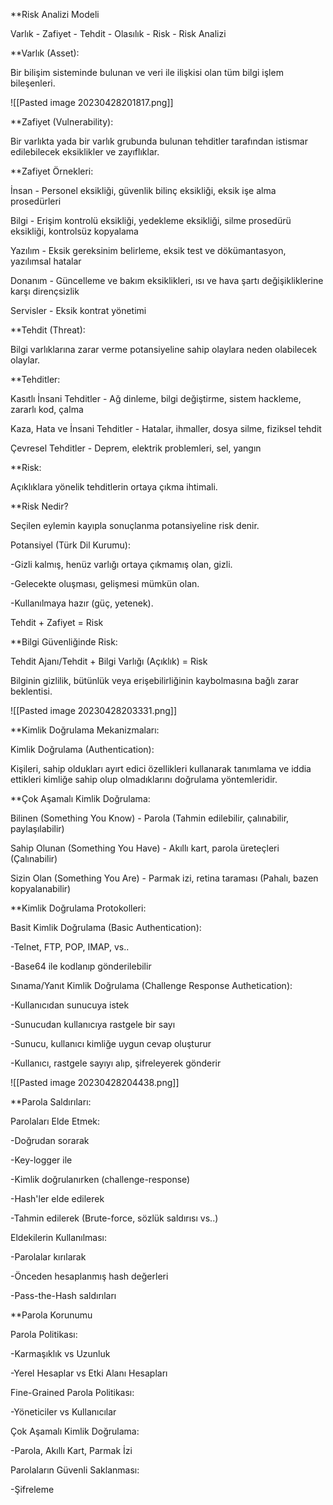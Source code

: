 
**Risk Analizi Modeli

Varlık - Zafiyet - Tehdit - Olasılık - Risk - Risk Analizi

**Varlık (Asset):

Bir bilişim sisteminde bulunan ve veri ile ilişkisi olan tüm bilgi işlem bileşenleri.

![[Pasted image 20230428201817.png]]

**Zafiyet (Vulnerability):

Bir varlıkta yada bir varlık grubunda bulunan tehditler tarafından istismar edilebilecek eksiklikler ve zayıflıklar.

**Zafiyet Örnekleri:

İnsan - Personel eksikliği, güvenlik bilinç eksikliği, eksik işe alma prosedürleri

Bilgi - Erişim kontrolü eksikliği, yedekleme eksikliği, silme prosedürü eksikliği, kontrolsüz kopyalama

Yazılım - Eksik gereksinim belirleme, eksik test ve dökümantasyon, yazılımsal hatalar

Donanım - Güncelleme ve bakım eksiklikleri, ısı ve hava şartı değişikliklerine karşı dirençsizlik

Servisler - Eksik kontrat yönetimi

**Tehdit (Threat):

Bilgi varlıklarına zarar verme potansiyeline sahip olaylara neden olabilecek olaylar.

**Tehditler:

Kasıtlı İnsani Tehditler - Ağ dinleme, bilgi değiştirme, sistem hackleme, zararlı kod, çalma

Kaza, Hata ve İnsani Tehditler - Hatalar, ihmaller, dosya silme, fiziksel tehdit

Çevresel Tehditler - Deprem, elektrik problemleri, sel, yangın

**Risk:

Açıklıklara yönelik tehditlerin ortaya çıkma ihtimali.

**Risk Nedir?

Seçilen eylemin kayıpla sonuçlanma potansiyeline risk denir.

Potansiyel (Türk Dil Kurumu):

-Gizli kalmış, henüz varlığı ortaya çıkmamış olan, gizli.

-Gelecekte oluşması, gelişmesi mümkün olan.

-Kullanılmaya hazır (güç, yetenek).

Tehdit + Zafiyet = Risk

**Bilgi Güvenliğinde Risk:

Tehdit Ajanı/Tehdit + Bilgi Varlığı (Açıklık) = Risk

Bilginin gizlilik, bütünlük veya erişebilirliğinin kaybolmasına bağlı zarar beklentisi.

![[Pasted image 20230428203331.png]]

**Kimlik Doğrulama Mekanizmaları:

Kimlik Doğrulama (Authentication):

Kişileri, sahip oldukları ayırt edici özellikleri kullanarak tanımlama ve iddia ettikleri kimliğe sahip olup olmadıklarını doğrulama yöntemleridir.

**Çok Aşamalı Kimlik Doğrulama:

Bilinen (Something You Know) - Parola (Tahmin edilebilir, çalınabilir, paylaşılabilir)

Sahip Olunan (Something You Have) - Akıllı kart, parola üreteçleri (Çalınabilir)

Sizin Olan (Something You Are) - Parmak izi, retina taraması (Pahalı, bazen kopyalanabilir)

**Kimlik Doğrulama Protokolleri:

Basit Kimlik Doğrulama (Basic Authentication):

-Telnet, FTP, POP, IMAP, vs..

-Base64 ile kodlanıp gönderilebilir

Sınama/Yanıt Kimlik Doğrulama (Challenge Response Authetication):

-Kullanıcıdan sunucuya istek

-Sunucudan kullanıcıya rastgele bir sayı

-Sunucu, kullanıcı kimliğe uygun cevap oluşturur

-Kullanıcı, rastgele sayıyı alıp, şifreleyerek gönderir

![[Pasted image 20230428204438.png]]

**Parola Saldırıları:

Parolaları Elde Etmek:

-Doğrudan sorarak

-Key-logger ile

-Kimlik doğrulanırken (challenge-response)

-Hash'ler elde edilerek

-Tahmin edilerek (Brute-force, sözlük saldırısı vs..)

Eldekilerin Kullanılması:

-Parolalar kırılarak

-Önceden hesaplanmış hash değerleri

-Pass-the-Hash saldırıları

**Parola Korunumu 

Parola Politikası:

-Karmaşıklık vs Uzunluk

-Yerel Hesaplar vs Etki Alanı Hesapları

Fine-Grained Parola Politikası:

-Yöneticiler vs Kullanıcılar

Çok Aşamalı Kimlik Doğrulama:

-Parola, Akıllı Kart, Parmak İzi

Parolaların Güvenli Saklanması:

-Şifreleme

